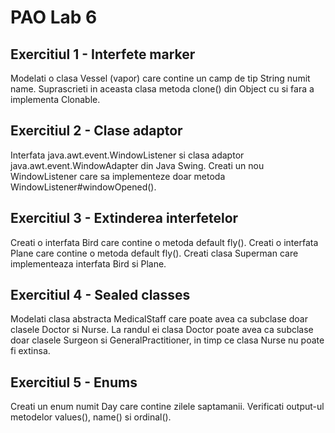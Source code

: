 # PAO Lab 6

## Exercitiul 1 - Interfete marker

Modelati o clasa Vessel (vapor) care contine un camp de tip String numit name.
Suprascrieti in aceasta clasa metoda clone() din Object cu si fara a implementa Clonable.

## Exercitiul 2 - Clase adaptor

Interfata java.awt.event.WindowListener si clasa adaptor java.awt.event.WindowAdapter din Java Swing.
Creati un nou WindowListener care sa implementeze doar metoda WindowListener#windowOpened().

## Exercitiul 3 - Extinderea interfetelor 

Creati o interfata Bird care contine o metoda default fly().
Creati o interfata Plane care contine o metoda default fly().
Creati clasa Superman care implementeaza interfata Bird si Plane.

## Exercitiul 4 - Sealed classes

Modelati clasa abstracta MedicalStaff care poate avea ca subclase doar clasele Doctor si Nurse.
La randul ei clasa Doctor poate avea ca subclase doar clasele Surgeon si GeneralPractitioner, in timp ce clasa Nurse nu
poate fi extinsa.

## Exercitiul 5 - Enums

Creati un enum numit Day care contine zilele saptamanii. 
Verificati output-ul metodelor values(), name() si ordinal().

